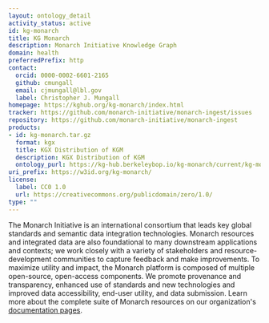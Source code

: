 ```yaml
---
layout: ontology_detail
activity_status: active
id: kg-monarch
title: KG Monarch
description: Monarch Initiative Knowledge Graph
domain: health
preferredPrefix: http
contact:
  orcid: 0000-0002-6601-2165
  github: cmungall
  email: cjmungall@lbl.gov
  label: Christopher J. Mungall
homepage: https://kghub.org/kg-monarch/index.html
tracker: https://github.com/monarch-initiative/monarch-ingest/issues
repository: https://github.com/monarch-initiative/monarch-ingest
products:
- id: kg-monarch.tar.gz
  format: kgx
  title: KGX Distribution of KGM
  description: KGX Distribution of KGM
  ontology_purl: https://kg-hub.berkeleybop.io/kg-monarch/current/kg-monarch.tar.gz
uri_prefix: https://w3id.org/kg-monarch/
license:
  label: CC0 1.0
  url: https://creativecommons.org/publicdomain/zero/1.0/
type: ""
---
```


The Monarch Initiative is an international consortium that leads key global standards and semantic data integration technologies. Monarch resources and integrated data are also foundational to many downstream applications and contexts; we work closely with a variety of stakeholders and resource-development communities to capture feedback and make improvements. To maximize utility and impact, the Monarch platform is composed of multiple open-source, open-access components. We promote provenance and transparency, enhanced use of standards and new technologies and improved data accessibility, end-user utility, and data submission. Learn more about the complete suite of Monarch resources on our organization's [documentation pages](https://monarch-initiative.github.io/monarch-documentation/).
